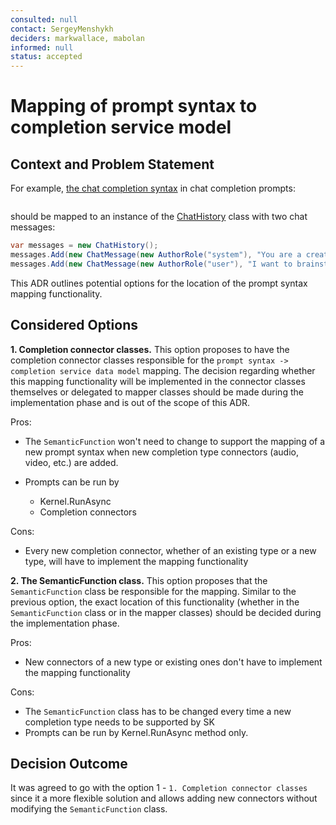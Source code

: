 ```yaml
---
consulted: null
contact: SergeyMenshykh
deciders: markwallace, mabolan
informed: null
status: accepted
---
```


# Mapping of prompt syntax to completion service model

## Context and Problem Statement

For example, [the chat completion syntax](https://github.com/microsoft/semantic-kernel/blob/main/docs/decisions/0014-chat-completion-roles-in-prompt.md) in chat completion prompts:

```xml {"id":"01J6KQ4X95SWVAHSNMREEGWABW"}
```

should be mapped to an instance of the [ChatHistory](https://github.com/microsoft/semantic-kernel/blob/main/dotnet/src/SemanticKernel.Abstractions/AI/ChatCompletion/ChatHistory.cs) class with two chat messages:

```csharp {"id":"01J6KQ4X95SWVAHSNMRGRPQ5NX"}
var messages = new ChatHistory();
messages.Add(new ChatMessage(new AuthorRole("system"), "You are a creative assistant helping individuals and businesses with their innovative projects."));
messages.Add(new ChatMessage(new AuthorRole("user"), "I want to brainstorm the idea of {{$input}}"));
```

This ADR outlines potential options for the location of the prompt syntax mapping functionality.

## Considered Options

**1. Completion connector classes.** This option proposes to have the completion connector classes responsible for the `prompt syntax -> completion service data model` mapping. The decision regarding whether this mapping functionality will be implemented in the connector classes themselves or delegated to mapper classes should be made during the implementation phase and is out of the scope of this ADR.

Pros:

- The `SemanticFunction` won't need to change to support the mapping of a new prompt syntax when new completion type connectors (audio, video, etc.) are added.
- Prompts can be run by

   - Kernel.RunAsync
   - Completion connectors

Cons:

- Every new completion connector, whether of an existing type or a new type, will have to implement the mapping functionality

**2. The SemanticFunction class.** This option proposes that the `SemanticFunction` class be responsible for the mapping. Similar to the previous option, the exact location of this functionality (whether in the `SemanticFunction` class or in the mapper classes) should be decided during the implementation phase.

Pros:

- New connectors of a new type or existing ones don't have to implement the mapping functionality

Cons:

- The `SemanticFunction` class has to be changed every time a new completion type needs to be supported by SK
- Prompts can be run by Kernel.RunAsync method only.

## Decision Outcome

It was agreed to go with the option 1 - `1. Completion connector classes` since it a more flexible solution and allows adding new connectors without modifying the `SemanticFunction` class.
